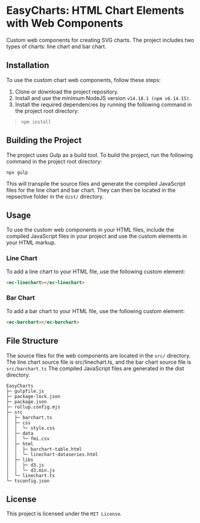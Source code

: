 # EasyCharts: HTML Chart Elements with Web Components

Custom web components for creating SVG charts. The project includes two types of charts: line chart and bar chart.

## Installation

To use the custom chart web components, follow these steps:

1. Clone or download the project repository.
2. Install and use the minimum NodeJS version ```v14.18.1 (npm v6.14.15)```.
3. Install the required dependencies by running the following command in the project root directory:

>`npm install`

## Building the Project

The project uses Gulp as a build tool. To build the project, run the following command in the project root directory:

`npx gulp`

This will transpile the source files and generate the compiled JavaScript files for the line chart and bar chart. They can then be located in the repsective folder in the `dist/` directory.

## Usage

To use the custom web components in your HTML files, include the compiled JavaScript files in your project and use the custom elements in your HTML markup.

### Line Chart

To add a line chart to your HTML file, use the following custom element:

```html
<ec-linechart></ec-linechart>
```

### Bar Chart

To add a bar chart to your HTML file, use the following custom element:

```html
<ec-barchart></ec-barchart>
```

## File Structure

The source files for the web components are located in the `src/` directory. The line chart source file is src/linechart.ts, and the bar chart source file is `src/barchart.ts` The compiled JavaScript files are generated in the dist directory.


```
EasyCharts
├─ gulpfile.js
├─ package-lock.json
├─ package.json
├─ rollup.config.mjs
├─ src
│  ├─ barchart.ts
│  ├─ css
│  │  └─ style.css
│  ├─ data
│  │  └─ fmi.csv
│  ├─ html
│  │  ├─ barchart-table.html
│  │  └─ linechart-dataseries.html
│  ├─ libs
│  │  ├─ d3.js
│  │  └─ d3.min.js
│  └─ linechart.ts
└─ tsconfig.json
```

## License

This project is licensed under the `MIT License`.
